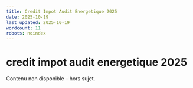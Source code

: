 ```yaml
---
title: Credit Impot Audit Energetique 2025
date: 2025-10-19
last_updated: 2025-10-19
wordcount: 11
robots: noindex
---
```


# credit impot audit energetique 2025

Contenu non disponible – hors sujet.